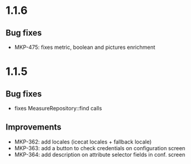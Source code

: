 # 1.1.6
## Bug fixes
- MKP-475: fixes metric, boolean and pictures enrichment 

# 1.1.5
## Bug fixes
- fixes MeasureRepository::find calls

## Improvements
- MKP-362: add locales (icecat locales + fallback locale)
- MKP-363: add a button to check credentials on configuration screen
- MKP-364: add description on attribute selector fields in conf. screen
